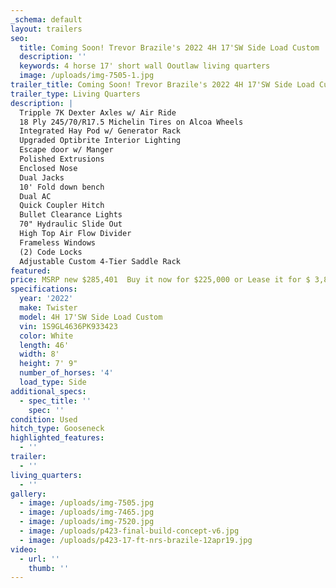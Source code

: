 ```yaml
---
_schema: default
layout: trailers
seo:
  title: Coming Soon! Trevor Brazile's 2022 4H 17'SW Side Load Custom
  description: ''
  keywords: 4 horse 17' short wall Ooutlaw living quarters
  image: /uploads/img-7505-1.jpg
trailer_title: Coming Soon! Trevor Brazile's 2022 4H 17'SW Side Load Custom
trailer_type: Living Quarters
description: |
  Tripple 7K Dexter Axles w/ Air Ride
  18 Ply 245/70/R17.5 Michelin Tires on Alcoa Wheels
  Integrated Hay Pod w/ Generator Rack
  Upgraded Optibrite Interior Lighting
  Escape door w/ Manger
  Polished Extrusions
  Enclosed Nose
  Dual Jacks
  10' Fold down bench
  Dual AC
  Quick Coupler Hitch
  Bullet Clearance Lights
  70" Hydraulic Slide Out
  High Top Air Flow Divider
  Frameless Windows
  (2) Code Locks
  Adjustable Custom 4-Tier Saddle Rack
featured:
price: MSRP new $285,401  Buy it now for $225,000 or Lease it for $ 3,849 a month!
specifications:
  year: '2022'
  make: Twister
  model: 4H 17'SW Side Load Custom
  vin: 1S9GL4636PK933423
  color: White
  length: 46'
  width: 8'
  height: 7' 9"
  number_of_horses: '4'
  load_type: Side
additional_specs:
  - spec_title: ''
    spec: ''
condition: Used
hitch_type: Gooseneck
highlighted_features:
  - ''
trailer:
  - ''
living_quarters:
  - ''
gallery:
  - image: /uploads/img-7505.jpg
  - image: /uploads/img-7465.jpg
  - image: /uploads/img-7520.jpg
  - image: /uploads/p423-final-build-concept-v6.jpg
  - image: /uploads/p423-17-ft-nrs-brazile-12apr19.jpg
video:
  - url: ''
    thumb: ''
---
```

